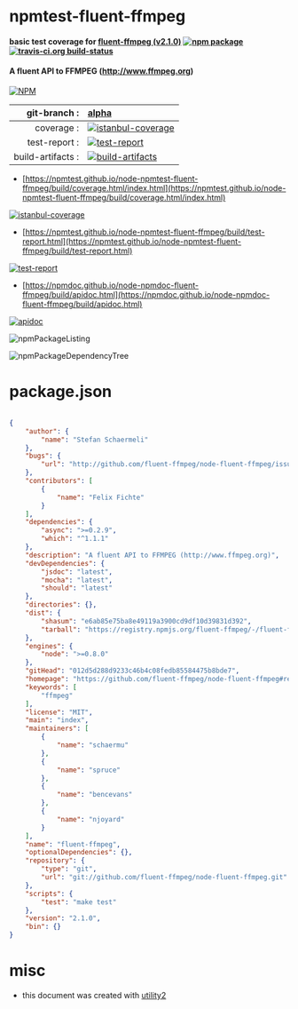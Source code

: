 # npmtest-fluent-ffmpeg

#### basic test coverage for  [fluent-ffmpeg (v2.1.0)](https://github.com/fluent-ffmpeg/node-fluent-ffmpeg#readme)  [![npm package](https://img.shields.io/npm/v/npmtest-fluent-ffmpeg.svg?style=flat-square)](https://www.npmjs.org/package/npmtest-fluent-ffmpeg) [![travis-ci.org build-status](https://api.travis-ci.org/npmtest/node-npmtest-fluent-ffmpeg.svg)](https://travis-ci.org/npmtest/node-npmtest-fluent-ffmpeg)

#### A fluent API to FFMPEG (http://www.ffmpeg.org)

[![NPM](https://nodei.co/npm/fluent-ffmpeg.png?downloads=true&downloadRank=true&stars=true)](https://www.npmjs.com/package/fluent-ffmpeg)

| git-branch : | [alpha](https://github.com/npmtest/node-npmtest-fluent-ffmpeg/tree/alpha)|
|--:|:--|
| coverage : | [![istanbul-coverage](https://npmtest.github.io/node-npmtest-fluent-ffmpeg/build/coverage.badge.svg)](https://npmtest.github.io/node-npmtest-fluent-ffmpeg/build/coverage.html/index.html)|
| test-report : | [![test-report](https://npmtest.github.io/node-npmtest-fluent-ffmpeg/build/test-report.badge.svg)](https://npmtest.github.io/node-npmtest-fluent-ffmpeg/build/test-report.html)|
| build-artifacts : | [![build-artifacts](https://npmtest.github.io/node-npmtest-fluent-ffmpeg/glyphicons_144_folder_open.png)](https://github.com/npmtest/node-npmtest-fluent-ffmpeg/tree/gh-pages/build)|

- [https://npmtest.github.io/node-npmtest-fluent-ffmpeg/build/coverage.html/index.html](https://npmtest.github.io/node-npmtest-fluent-ffmpeg/build/coverage.html/index.html)

[![istanbul-coverage](https://npmtest.github.io/node-npmtest-fluent-ffmpeg/build/screenCapture.buildCi.browser.%252Ftmp%252Fbuild%252Fcoverage.lib.html.png)](https://npmtest.github.io/node-npmtest-fluent-ffmpeg/build/coverage.html/index.html)

- [https://npmtest.github.io/node-npmtest-fluent-ffmpeg/build/test-report.html](https://npmtest.github.io/node-npmtest-fluent-ffmpeg/build/test-report.html)

[![test-report](https://npmtest.github.io/node-npmtest-fluent-ffmpeg/build/screenCapture.buildCi.browser.%252Ftmp%252Fbuild%252Ftest-report.html.png)](https://npmtest.github.io/node-npmtest-fluent-ffmpeg/build/test-report.html)

- [https://npmdoc.github.io/node-npmdoc-fluent-ffmpeg/build/apidoc.html](https://npmdoc.github.io/node-npmdoc-fluent-ffmpeg/build/apidoc.html)

[![apidoc](https://npmdoc.github.io/node-npmdoc-fluent-ffmpeg/build/screenCapture.buildCi.browser.%252Ftmp%252Fbuild%252Fapidoc.html.png)](https://npmdoc.github.io/node-npmdoc-fluent-ffmpeg/build/apidoc.html)

![npmPackageListing](https://npmtest.github.io/node-npmtest-fluent-ffmpeg/build/screenCapture.npmPackageListing.svg)

![npmPackageDependencyTree](https://npmtest.github.io/node-npmtest-fluent-ffmpeg/build/screenCapture.npmPackageDependencyTree.svg)



# package.json

```json

{
    "author": {
        "name": "Stefan Schaermeli"
    },
    "bugs": {
        "url": "http://github.com/fluent-ffmpeg/node-fluent-ffmpeg/issues"
    },
    "contributors": [
        {
            "name": "Felix Fichte"
        }
    ],
    "dependencies": {
        "async": ">=0.2.9",
        "which": "^1.1.1"
    },
    "description": "A fluent API to FFMPEG (http://www.ffmpeg.org)",
    "devDependencies": {
        "jsdoc": "latest",
        "mocha": "latest",
        "should": "latest"
    },
    "directories": {},
    "dist": {
        "shasum": "e6ab85e75ba8e49119a3900cd9df10d39831d392",
        "tarball": "https://registry.npmjs.org/fluent-ffmpeg/-/fluent-ffmpeg-2.1.0.tgz"
    },
    "engines": {
        "node": ">=0.8.0"
    },
    "gitHead": "012d5d288d9233c46b4c08fedb85584475b8bde7",
    "homepage": "https://github.com/fluent-ffmpeg/node-fluent-ffmpeg#readme",
    "keywords": [
        "ffmpeg"
    ],
    "license": "MIT",
    "main": "index",
    "maintainers": [
        {
            "name": "schaermu"
        },
        {
            "name": "spruce"
        },
        {
            "name": "bencevans"
        },
        {
            "name": "njoyard"
        }
    ],
    "name": "fluent-ffmpeg",
    "optionalDependencies": {},
    "repository": {
        "type": "git",
        "url": "git://github.com/fluent-ffmpeg/node-fluent-ffmpeg.git"
    },
    "scripts": {
        "test": "make test"
    },
    "version": "2.1.0",
    "bin": {}
}
```



# misc
- this document was created with [utility2](https://github.com/kaizhu256/node-utility2)
